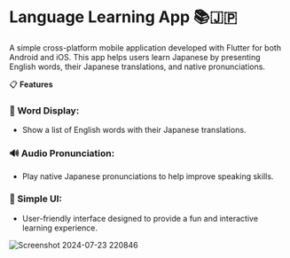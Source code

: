 # Language Learning App 📚🇯🇵

A simple cross-platform mobile application developed with Flutter for both Android and iOS. This app helps users learn Japanese by presenting English words, their Japanese translations, and native pronunciations.

📋 **Features**
### 📖 Word Display:
- Show a list of English words with their Japanese translations.

### 🔊 Audio Pronunciation:
- Play native Japanese pronunciations to help improve speaking skills.

### 🎨 Simple UI:
- User-friendly interface designed to provide a fun and interactive learning experience.



![Screenshot 2024-07-23 220846](https://github.com/user-attachments/assets/2758004d-7f20-44c0-8cba-2c8e9bbfce3e)

